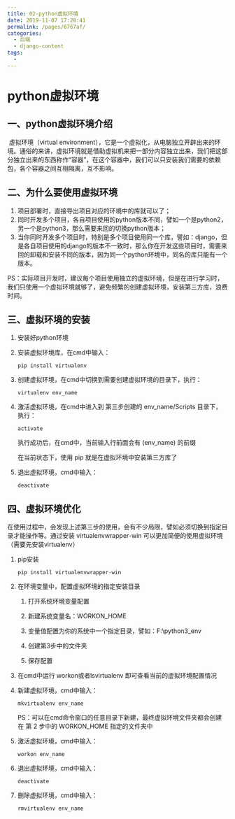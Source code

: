 ```yaml
---
title: 02-python虚拟环境
date: 2019-11-07 17:28:41
permalink: /pages/6767af/
categories:
  - 后端
  - django-content
tags:
  - 
---
```

# python虚拟环境
## 一、python虚拟环境介绍

​	虚拟环境（virtual environment），它是一个虚拟化，从电脑独立开辟出来的环境。通俗的来讲，虚拟环境就是借助虚拟机来把一部分内容独立出来，我们把这部分独立出来的东西称作“容器”，在这个容器中，我们可以只安装我们需要的依赖包，各个容器之间互相隔离，互不影响。 



## 二、为什么要使用虚拟环境

1. 项目部署时，直接导出项目对应的环境中的库就可以了；
2. 同时开发多个项目，各自项目使用的python版本不同，譬如一个是python2，另一个是python3，那么需要来回的切换python版本；
3. 当你同时开发多个项目时，特别是多个项目使用同一个库，譬如：django，但是各自项目使用的django的版本不一致时，那么你在开发这些项目时，需要来回的卸载和安装不同的版本，因为同一个python环境中，同名的库只能有一个版本。



PS：实际项目开发时，建议每个项目使用独立的虚拟环境，但是在进行学习时，我们只使用一个虚拟环境就够了，避免频繁的创建虚拟环境，安装第三方库，浪费时间。



## 三、虚拟环境的安装

1. 安装好python环境

   

2. 安装虚拟环境库，在cmd中输入：

   ```
   pip install virtualenv 
   ```

   

3. 创建虚拟环境，在cmd中切换到需要创建虚拟环境的目录下，执行：

   ```
   virtualenv env_name 
   ```

   

4. 激活虚拟环境，在cmd中进入到 第三步创建的 env_name/Scripts 目录下，执行：

   ```
   activate
   ```

   执行成功后，在cmd中，当前输入行前面会有 (env_name) 的前缀

   在当前状态下，使用 pip 就是在虚拟环境中安装第三方库了

   

5. 退出虚拟环境，cmd中输入：

   ```
   deactivate
   ```



## 四、虚拟环境优化

​	在使用过程中，会发现上述第三步的使用，会有不少局限，譬如必须切换到指定目录才能操作等。通过安装 virtualenvwrapper-win 可以更加简便的使用虚拟环境（需要先安装virtualenv）

1. pip安装

   ```
   pip install virtualenvwrapper-win
   ```

   

2. 在环境变量中，配置虚拟环境的指定安装目录

   1. 打开系统环境变量配置

   2. 新建系统变量名：WORKON_HOME 

   3. 变量值配置为你的系统中一个指定目录，譬如：F:\python3_env

   4. 创建第3步中的文件夹

   5. 保存配置

      

3. 在cmd中运行 workon或者lsvirtualenv 即可查看当前的虚拟环境配置情况

   

4. 新建虚拟环境，cmd中输入：

   ```
   mkvirtualenv env_name
   ```

   PS：可以在cmd命令窗口的任意目录下新建，最终虚拟环境文件夹都会创建在 第 2 步中的 WORKON_HOME 指定的文件夹中

   

5. 激活虚拟环境，cmd中输入：

   ```
   workon env_name
   ```

   

6. 退出虚拟环境，cmd中输入：

   ```
   deactivate
   ```

   

7. 删除虚拟环境，cmd中输入：

   ```
   rmvirtualenv env_name
   ```

   